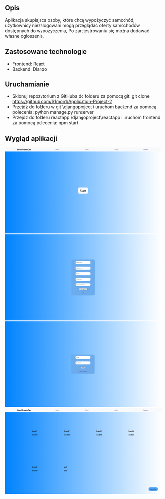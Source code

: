 ## Opis
Aplikacja skupiająca osoby, które chcą wypożyczyć samochód, użytkownicy niezalogowani mogą przeglądać oferty samochodów dostępnych do wypożyczenia, Po zarejestrowaniu się można dodawać własne ogłoszenia.

## Zastosowane technologie
- Frontend: React
- Backend: Django

## Uruchamianie
- Sklonuj repozytorium z GitHuba do folderu za pomocą git: git clone https://github.com/S1mon1/Application-Project-2
- Przejdź do folderu w git \djangoproject i uruchom backend za pomocą polecenia: python manage.py runserver
- Przejdź do folderu reactapp \djangoproject\reactapp i uruchom frontend za pomocą polecenia: npm start

## Wygląd aplikacji
<img src="./djangoproject/images/home.png">
<img src="./djangoproject/images/register.png">
<img src="./djangoproject/images/login.png">
<img src="./djangoproject/images/offers.png">
